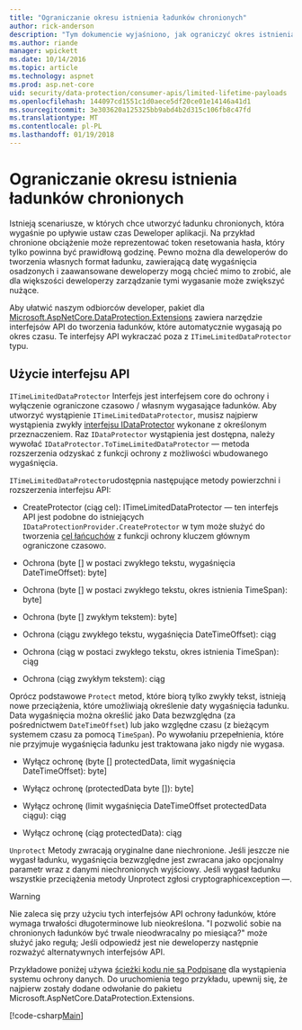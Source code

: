 ```yaml
---
title: "Ograniczanie okresu istnienia ładunków chronionych"
author: rick-anderson
description: "Tym dokumencie wyjaśniono, jak ograniczyć okres istnienia ładunku chronionych przy użyciu platformy ASP.NET Core interfejsy API ochrony danych."
ms.author: riande
manager: wpickett
ms.date: 10/14/2016
ms.topic: article
ms.technology: aspnet
ms.prod: asp.net-core
uid: security/data-protection/consumer-apis/limited-lifetime-payloads
ms.openlocfilehash: 144097cd1551c1d0aece5df20ce01e14146a41d1
ms.sourcegitcommit: 3e303620a125325bb9abd4b2d315c106fb8c47fd
ms.translationtype: MT
ms.contentlocale: pl-PL
ms.lasthandoff: 01/19/2018
---
```

# <a name="limiting-the-lifetime-of-protected-payloads"></a>Ograniczanie okresu istnienia ładunków chronionych

Istnieją scenariusze, w których chce utworzyć ładunku chronionych, która wygaśnie po upływie ustaw czas Deweloper aplikacji. Na przykład chronione obciążenie może reprezentować token resetowania hasła, który tylko powinna być prawidłową godzinę. Pewno można dla deweloperów do tworzenia własnych format ładunku, zawierającą datę wygaśnięcia osadzonych i zaawansowane deweloperzy mogą chcieć mimo to zrobić, ale dla większości deweloperzy zarządzanie tymi wygasanie może zwiększyć nużące.

Aby ułatwić naszym odbiorców developer, pakiet dla [Microsoft.AspNetCore.DataProtection.Extensions](https://www.nuget.org/packages/Microsoft.AspNetCore.DataProtection.Extensions/) zawiera narzędzie interfejsów API do tworzenia ładunków, które automatycznie wygasają po okres czasu. Te interfejsy API wykraczać poza z `ITimeLimitedDataProtector` typu.

## <a name="api-usage"></a>Użycie interfejsu API

`ITimeLimitedDataProtector` Interfejs jest interfejsem core do ochrony i wyłączenie ograniczone czasowo / własnym wygasające ładunków. Aby utworzyć wystąpienie `ITimeLimitedDataProtector`, musisz najpierw wystąpienia zwykły [interfejsu IDataProtector](overview.md) wykonane z określonym przeznaczeniem. Raz `IDataProtector` wystąpienia jest dostępna, należy wywołać `IDataProtector.ToTimeLimitedDataProtector` — metoda rozszerzenia odzyskać z funkcji ochrony z możliwości wbudowanego wygaśnięcia.

`ITimeLimitedDataProtector`udostępnia następujące metody powierzchni i rozszerzenia interfejsu API:

* CreateProtector (ciąg cel): ITimeLimitedDataProtector — ten interfejs API jest podobne do istniejących `IDataProtectionProvider.CreateProtector` w tym może służyć do tworzenia [cel łańcuchów](purpose-strings.md) z funkcji ochrony kluczem głównym ograniczone czasowo.

* Ochrona (byte [] w postaci zwykłego tekstu, wygaśnięcia DateTimeOffset): byte]

* Ochrona (byte [] w postaci zwykłego tekstu, okres istnienia TimeSpan): byte]

* Ochrona (byte [] zwykłym tekstem): byte]

* Ochrona (ciągu zwykłego tekstu, wygaśnięcia DateTimeOffset): ciąg

* Ochrona (ciąg w postaci zwykłego tekstu, okres istnienia TimeSpan): ciąg

* Ochrona (ciąg zwykłym tekstem): ciąg

Oprócz podstawowe `Protect` metod, które biorą tylko zwykły tekst, istnieją nowe przeciążenia, które umożliwiają określenie daty wygaśnięcia ładunku. Data wygaśnięcia można określić jako Data bezwzględna (za pośrednictwem `DateTimeOffset`) lub jako względne czasu (z bieżącym systemem czasu za pomocą `TimeSpan`). Po wywołaniu przepełnienia, które nie przyjmuje wygaśnięcia ładunku jest traktowana jako nigdy nie wygasa.

* Wyłącz ochronę (byte [] protectedData, limit wygaśnięcia DateTimeOffset): byte]

* Wyłącz ochronę (protectedData byte []): byte]

* Wyłącz ochronę (limit wygaśnięcia DateTimeOffset protectedData ciągu): ciąg

* Wyłącz ochronę (ciąg protectedData): ciąg

`Unprotect` Metody zwracają oryginalne dane niechronione. Jeśli jeszcze nie wygasł ładunku, wygaśnięcia bezwzględne jest zwracana jako opcjonalny parametr wraz z danymi niechronionych wyjściowy. Jeśli wygasł ładunku wszystkie przeciążenia metody Unprotect zgłosi cryptographicexception —.

>[!WARNING]
> Nie zaleca się przy użyciu tych interfejsów API ochrony ładunków, które wymaga trwałości długoterminowe lub nieokreślona. "I pozwolić sobie na chronionych ładunków być trwale nieodwracalny po miesiąca?" może służyć jako regułą; Jeśli odpowiedź jest nie deweloperzy następnie rozważyć alternatywnych interfejsów API.

Przykładowe poniżej używa [ścieżki kodu nie są Podpisane](../configuration/non-di-scenarios.md) dla wystąpienia systemu ochrony danych. Do uruchomienia tego przykładu, upewnij się, że najpierw zostały dodane odwołanie do pakietu Microsoft.AspNetCore.DataProtection.Extensions.

[!code-csharp[Main](limited-lifetime-payloads/samples/limitedlifetimepayloads.cs)]

